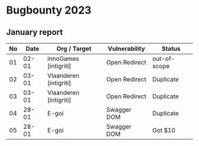 # Bugbounty 2023

## January report

| No| Date  |      Org / Target          | Vulnerability |  Status       |
|---|-------|----------------------------|---------------|---------------|
| 01| 02-01 |  innoGames [intigriti]     | Open Redirect |  out-of-scope |
| 02| 03-01 |  Vlaanderen [intigriti]    | Open Redirect |  Duplicate    |
| 03| 03-01 |  Vlaanderen [intigriti]    | Open Redirect |  Duplicate    |
| 04| 28-01 | E-goi                     | Swagger DOM    | Duplicate      |
| 05| 28-01 | E-goi                      | Swagger DOM   | Got $10        | 
